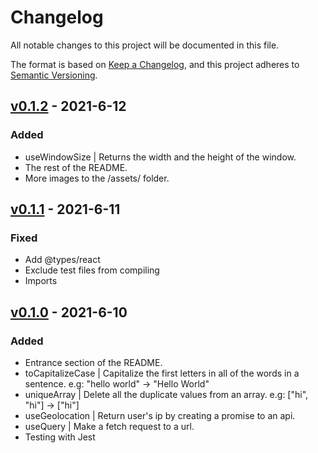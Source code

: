 # Changelog

All notable changes to this project will be documented in this file.

The format is based on [Keep a Changelog](https://keepachangelog.com/en/1.0.0/),
and this project adheres to [Semantic Versioning](https://semver.org/spec/v2.0.0.html).

## [v0.1.2] - 2021-6-12

### Added

- useWindowSize | Returns the width and the height of the window.
- The rest of the README.
- More images to the /assets/ folder.

## [v0.1.1] - 2021-6-11

### Fixed

- Add @types/react
- Exclude test files from compiling
- Imports

## [v0.1.0] - 2021-6-10

### Added

- Entrance section of the README.
- toCapitalizeCase | Capitalize the first letters in all of the words in a sentence. e.g: "hello world" -> "Hello World"
- uniqueArray | Delete all the duplicate values from an array. e.g: ["hi", "hi"] -> ["hi"]
- useGeolocation | Return user's ip by creating a promise to an api.
- useQuery | Make a fetch request to a url.
- Testing with Jest

[v0.1.2]: https://github.com/xeptao/rhymojs/releases/tag/v0.1.2
[v0.1.1]: https://github.com/xeptao/rhymojs/releases/tag/v0.1.1
[v0.1.0]: https://github.com/xeptao/rhymojs/releases/tag/v0.1.0
